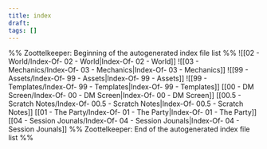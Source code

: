 ```yaml
---
title: index
draft: 
tags: []
---
```


%% Zoottelkeeper: Beginning of the autogenerated index file list  %%
 ![[02 - World/Index-Of- 02 - World|Index-Of- 02 - World]]
 ![[03 - Mechanics/Index-Of- 03 - Mechanics|Index-Of- 03 - Mechanics]]
 ![[99 - Assets/Index-Of- 99 - Assets|Index-Of- 99 - Assets]]
 ![[99 - Templates/Index-Of- 99 - Templates|Index-Of- 99 - Templates]]
 [[00 - DM Screen/Index-Of- 00 - DM Screen|Index-Of- 00 - DM Screen]]
 [[00.5 - Scratch Notes/Index-Of- 00.5 - Scratch Notes|Index-Of- 00.5 - Scratch Notes]]
 [[01 - The Party/Index-Of- 01 - The Party|Index-Of- 01 - The Party]]
 [[04 - Session Jounals/Index-Of- 04 - Session Jounals|Index-Of- 04 - Session Jounals]]
%% Zoottelkeeper: End of the autogenerated index file list  %%
